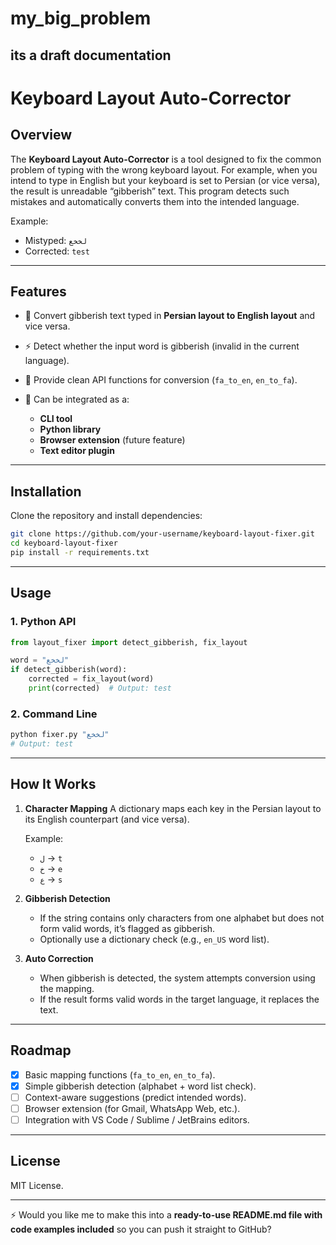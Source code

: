 # my_big_problem
its  a **draft documentation** 
---

# Keyboard Layout Auto-Corrector

## Overview

The **Keyboard Layout Auto-Corrector** is a tool designed to fix the common problem of typing with the wrong keyboard layout. For example, when you intend to type in English but your keyboard is set to Persian (or vice versa), the result is unreadable “gibberish” text. This program detects such mistakes and automatically converts them into the intended language.

Example:

* Mistyped: `لخخع`
* Corrected: `test`

---

## Features

* 🔄 Convert gibberish text typed in **Persian layout to English layout** and vice versa.
* ⚡ Detect whether the input word is gibberish (invalid in the current language).
* 📝 Provide clean API functions for conversion (`fa_to_en`, `en_to_fa`).
* 🔌 Can be integrated as a:

  * **CLI tool**
  * **Python library**
  * **Browser extension** (future feature)
  * **Text editor plugin**

---

## Installation

Clone the repository and install dependencies:

```bash
git clone https://github.com/your-username/keyboard-layout-fixer.git
cd keyboard-layout-fixer
pip install -r requirements.txt
```

---

## Usage

### 1. Python API

```python
from layout_fixer import detect_gibberish, fix_layout

word = "لخخع"
if detect_gibberish(word):
    corrected = fix_layout(word)
    print(corrected)  # Output: test
```

### 2. Command Line

```bash
python fixer.py "لخخع"
# Output: test
```

---

## How It Works

1. **Character Mapping**
   A dictionary maps each key in the Persian layout to its English counterpart (and vice versa).

   Example:

   * `ل` → `t`
   * `خ` → `e`
   * `ع` → `s`

2. **Gibberish Detection**

   * If the string contains only characters from one alphabet but does not form valid words, it’s flagged as gibberish.
   * Optionally use a dictionary check (e.g., `en_US` word list).

3. **Auto Correction**

   * When gibberish is detected, the system attempts conversion using the mapping.
   * If the result forms valid words in the target language, it replaces the text.

---

## Roadmap

* [x] Basic mapping functions (`fa_to_en`, `en_to_fa`).
* [x] Simple gibberish detection (alphabet + word list check).
* [ ] Context-aware suggestions (predict intended words).
* [ ] Browser extension (for Gmail, WhatsApp Web, etc.).
* [ ] Integration with VS Code / Sublime / JetBrains editors.

---

## License

MIT License.

---

⚡ Would you like me to make this into a **ready-to-use README.md file with code examples included** so you can push it straight to GitHub?
